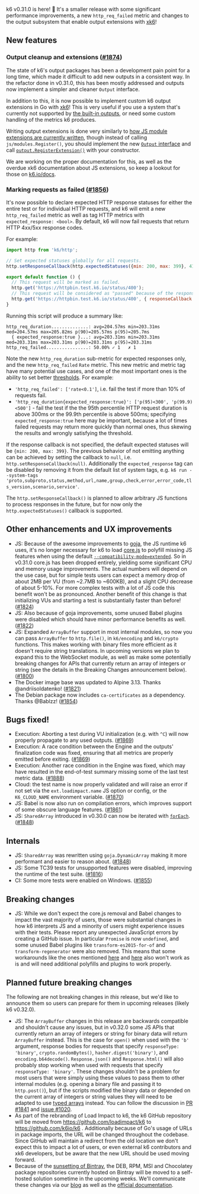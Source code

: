 k6 v0.31.0 is here! :tada: It's a smaller release with some significant performance improvements, a new `http_req_failed` metric and changes to the output subsystem that enable output extensions with [xk6](https://github.com/k6io/xk6)!

## New features

### Output cleanup and extensions ([#1874](https://github.com/loadimpact/k6/pull/1874))

The state of k6's output packages has been a development pain point for a long time, which made it difficult to add new outputs in a consistent way. In the refactor done in v0.31.0, this has been mostly addressed and outputs now implement a simpler and cleaner `Output` interface.

In addition to this, it is now possible to implement custom k6 output extensions in Go with [xk6](https://github.com/k6io/xk6)! This is very useful if you use a system that's currently not supported by [the built-in outputs](https://k6.io/docs/getting-started/results-output), or need some custom handling of the metrics k6 produces.

Writing output extensions is done very similarly to [how JS module extensions are currently written](https://k6.io/blog/extending-k6-with-xk6), though instead of calling `js/modules.Register()`, you should implement the new [`Output` interface](https://github.com/loadimpact/k6/blob/2036baeaa83d76ce17aae95fef7e78e3ef24c735/output/types.go#L51-L74) and call [`output.RegisterExtension()`](https://github.com/loadimpact/k6/blob/2036baeaa83d76ce17aae95fef7e78e3ef24c735/output/extensions.go#L47) with your constructor.

We are working on the proper documentation for this, as well as the overdue xk6 documentation about JS extensions, so keep a lookout for those on [k6.io/docs](https://k6.io/docs/).


### Marking requests as failed ([#1856](https://github.com/loadimpact/k6/pull/1856))

It's now possible to declare expected HTTP response statuses for either the entire test or for individual HTTP requests, and k6 will emit a new `http_req_failed` metric as well as tag HTTP metrics with `expected_response: <bool>`. By default, k6 will now fail requests that return HTTP 4xx/5xx response codes.

For example:

```javascript
import http from 'k6/http';

// Set expected statuses globally for all requests.
http.setResponseCallback(http.expectedStatuses({min: 200, max: 399}, 418));

export default function () {
  // This request will be marked as failed.
  http.get('https://httpbin.test.k6.io/status/400');
  // This request will be considered as "passed" because of the responseCallback override.
  http.get('https://httpbin.test.k6.io/status/400', { responseCallback: http.expectedStatuses(400) });
}
```

Running this script will produce a summary like:

```
http_req_duration..............: avg=204.57ms min=203.31ms med=204.57ms max=205.82ms p(90)=205.57ms p(95)=205.7ms
  { expected_response:true }...: avg=203.31ms min=203.31ms med=203.31ms max=203.31ms p(90)=203.31ms p(95)=203.31ms
http_req_failed................: 50.00% ✓ 1   ✗ 1
```

Note the new `http_req_duration` sub-metric for expected responses only, and the new `http_req_failed` `Rate` metric. This new metric and metric tag have many potential use cases, and one of the most important ones is the ability to set better [thresholds](https://k6.io/docs/using-k6/thresholds). For example:
- `'http_req_failed': ['rate<0.1']`, i.e. fail the test if more than 10% of requests fail.
- `'http_req_duration{expected_response:true}': ['p(95)<300', 'p(99.9)<500']` - fail the test if the the 95th percentile HTTP request duration is above 300ms or the 99.9th percentile is above 500ms; specifying `expected_response:true` here may be important, because a lot of times failed requests may return more quickly than normal ones, thus skewing the results and wrongly satisfying the threshold.

If the response callback is not specified, the default expected statuses will be `{min: 200, max: 399}`. The previous behavior of not emitting anything can be achieved by setting the callback to `null`, i.e. `http.setResponseCallback(null)`. Additionally the `expected_response` tag can be disabled by removing it from the default list of system tags, e.g. `k6 run --system-tags 'proto,subproto,status,method,url,name,group,check,error,error_code,tls_version,scenario,service'`.

The `http.setResponseCallback()` is planned to allow arbitrary JS functions to process responses in the future, but for now only the `http.expectedStatuses()` callback is supported.


## Other enhancements and UX improvements

- JS: Because of the awesome improvements to [goja](https://github.com/dop251/goja), the JS runtime k6 uses, it's no longer necessary for k6 to load [core.js](https://github.com/zloirock/core-js) to polyfill missing JS features when using the default [`--compatibility-mode=extended`](https://k6.io/docs/using-k6/javascript-compatibility-mode). So in v0.31.0 core.js has been dropped entirely, yielding some significant CPU and memory usage improvements. The actual numbers will depend on the use case, but for simple tests users can expect a memory drop of about 2MB per VU (from ~2.7MB to ~600KB), and a slight CPU decrease of about 5-10%. For more complex tests with a lot of JS code this benefit won't be as pronounced. Another benefit of this change is that initializing VUs and starting a test is substantially faster than before! ([#1824](https://github.com/loadimpact/k6/pull/1824))
- JS: Also because of goja improvements, some unused Babel plugins were disabled which should have minor performance benefits as well. ([#1822](https://github.com/loadimpact/k6/pull/1822))
- JS: Expanded `ArrayBuffer` support in most internal modules, so now you can pass `ArrayBuffer` to `http.file()`, in `k6/encoding` and `k6/crypto` functions. This makes working with binary files more efficient as it doesn't require string translations. In upcoming versions we plan to expand this to the WebSocket module, as well as make some potentially breaking changes for APIs that currently return an array of integers or string (see the details in the Breaking Changes announcement below). ([#1800](https://github.com/loadimpact/k6/pull/1800))
- The Docker image base was updated to Alpine 3.13. Thanks @andriisoldatenko! ([#1821](https://github.com/loadimpact/k6/pull/1821))
- The Debian package now includes `ca-certificates` as a dependency. Thanks @Bablzz! ([#1854](https://github.com/loadimpact/k6/pull/1854))


## Bugs fixed!

- Execution: Aborting a test during VU initialization (e.g. with `^C`) will now properly propagate to any used outputs. ([#1869](https://github.com/loadimpact/k6/pull/1869))
- Execution: A race condition between the Engine and the outputs' finalization code was fixed, ensuring that all metrics are properly emitted before exiting. ([#1869](https://github.com/loadimpact/k6/pull/1869))
- Execution: Another race condition in the Engine was fixed, which may have resulted in the end-of-test summary missing some of the last test metric data. ([#1888](https://github.com/loadimpact/k6/pull/1888))
- Cloud: the test name is now properly validated and will raise an error if not set via the `ext.loadimpact.name` JS option or config, or the `K6_CLOUD_NAME` environment variable. ([#1870](https://github.com/loadimpact/k6/pull/1870))
- JS: Babel is now also run on compilation errors, which improves support of some obscure language features. ([#1861](https://github.com/loadimpact/k6/pull/1861))
- JS: `SharedArray` introduced in v0.30.0 can now be iterated with [`forEach`](https://developer.mozilla.org/en-US/docs/Web/JavaScript/Reference/Global_Objects/Array/forEach). ([#1848](https://github.com/loadimpact/k6/pull/1848))


## Internals

- JS: `SharedArray` was rewritten using `goja.DynamicArray` making it more performant and easier to reason about. ([#1848](https://github.com/loadimpact/k6/pull/1848))
- JS: Some TC39 tests for unsupported features were disabled, improving the runtime of the test suite. ([#1816](https://github.com/loadimpact/k6/pull/1816))
- CI: Some more tests were enabled on Windows. ([#1855](https://github.com/loadimpact/k6/pull/1855))


## Breaking changes

- JS: While we don't expect the core.js removal and Babel changes to impact the vast majority of users, those were substantial changes in how k6 interprets JS and a minority of users might experience issues with their tests. Please report any unexpected JavaScript errors by creating a GitHub issue. In particular `Promise` is now `undefined`, and some unused Babel plugins like `transform-es2015-for-of` and `transform-regenerator` were also removed. This means that some workarounds like the ones mentioned [here](https://github.com/loadimpact/k6/issues/779#issuecomment-674311032) and [here](https://stackoverflow.com/a/65849645/96213) also won't work as is and will need additional polyfills and plugins to work properly.

## Planned future breaking changes

The following are not breaking changes in _this_ release, but we'd like to announce them so users can prepare for them in upcoming releases (likely k6 v0.32.0).

- JS: The `ArrayBuffer` changes in this release are backwards compatible and shouldn't cause any issues, but in v0.32.0 some JS APIs that currently return an array of integers or string for binary data will return `ArrayBuffer` instead. This is the case for `open()` when used with the `'b'` argument, response bodies for requests that specify `responseType: 'binary'`, `crypto.randomBytes()`, `hasher.digest('binary')`, and `encoding.b64decode()`. `Response.json()` and `Response.html()` will also probably stop working when used with requests that specify `responseType: 'binary'`. These changes shouldn't be a problem for most users that were simply using these values to pass them to other internal modules (e.g. opening a binary file and passing it to `http.post()`), but if the scripts modified the binary data or depended on the current array of integers or string values they will need to be adapted to use [typed arrays](https://developer.mozilla.org/en-US/docs/Web/JavaScript/Typed_arrays) instead. You can follow the discussion in [PR #1841](https://github.com/loadimpact/k6/pull/1841) and [issue #1020](https://github.com/loadimpact/k6/issues/1020).
- As part of the rebranding of Load Impact to k6, the k6 GitHub repository will be moved from https://github.com/loadimpact/k6 to https://github.com/k6io/k6 . Additionally because of Go's usage of URLs in package imports, the URL will be changed throughout the codebase. Since GitHub will maintain a redirect from the old location we don't expect this to impact a lot of users, or even external k6 contributors and xk6 developers, but be aware that the new URL should be used moving forward.
- Because of the [sunsetting of Bintray](https://jfrog.com/blog/into-the-sunset-bintray-jcenter-gocenter-and-chartcenter/), the DEB, RPM, MSI and Chocolatey package repositories currently hosted on Bintray will be moved to a self-hosted solution sometime in the upcoming weeks. We'll communicate these changes via our [blog](https://k6.io/blog/) as well as the [official documentation](https://k6.io/docs/getting-started/installation).
